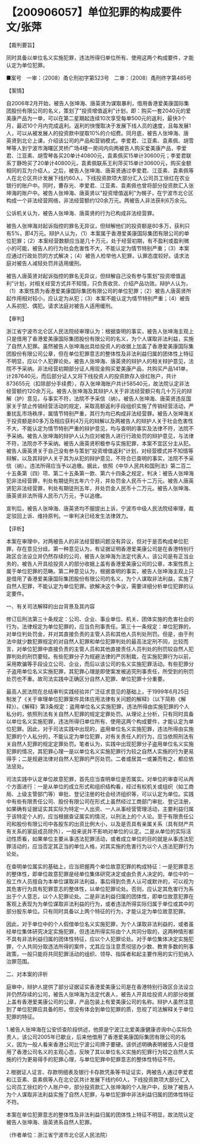 # 【200906057】单位犯罪的构成要件 文/张萍

【裁判要旨】

同时具备以单位名义实施犯罪，违法所得归单位所有、使用这两个构成要件，才能认定为单位犯罪。

■案号　一审：（2008）甬仑刑初字第523号　二审：（2008）甬刑终字第485号

【案情】

自2006年2月开始，被告人张坤海、唐英贤为谋取暴利，借用香港爱美康国际集团股份有限公司的名义，策划了"投资增值返利"计划，即：购买一套2040元的爱美康产品为一单，可以在第二星期起连续10次享受每单500元的返利，最快3个月，最迟10个月内完成返利。返利的快慢取决于发展下线人员的速度，且每发展1人，可以从被发展人的投资款中提取10%的介绍费。同月底，被告人张坤海、唐英贤到北仑上课，介绍该公司的产品和营销模式。李爱君、江亚素、袁素佩、胡雪琴等人到宁波市海曙区灵桥广场4楼一房间内向两被告人购买爱美康产品，李爱君、江亚素、胡雪琴各买20单计40800元，袁素佩买15单计30600元；李爱君联系丁静玲买了20单计40800元，袁素佩联系王利萍买15单计30600元，购买金额相同的互为介绍人。之后，被告人张坤海、唐英贤通过李爱君、江亚素、袁素佩等人在北仑区共计发展下线约60人，下线投资款项大部分汇入公司员工徐红在农业银行的账户中。同时，曹存光、李爱君、江亚素、袁素佩也曾将部分投资款汇入张坤海的账户中。被告人张坤海、唐英贤以"投资增值返利"为幌子，在宁波市北仑区构成一个非法经营网络，非法经营额约120余万元。两被告人非法获利6万余元。

公诉机关认为，被告人张坤海、唐英贤的行为已构成非法经营罪。

被告人张坤海对起诉指控的罪名无异议，但辩解他们的投资额是80多万，获利只有5%，即4万元。辩护人认为，（1）本案属于香港爱美康国际集团有限公司的单位犯罪；（2）本案经营数额应当是几十万元，处于经营初期，有不盈利或盈利微小的可能，被告人的行为社会危害性不大，不能认定为情节特别严重；（3）本案应通过行政处罚的方式解决；（4）被告人检举他人犯罪，认罪态度较好。请求法庭对被告人减轻处罚并适用缓刑。

被告人唐英贤对起诉指控的罪名无异议，但辩解自己没有参与策划"投资增值返利"计划，对相关经营方式并不知情，只负责收货、介绍产品功效。辩护人认为，（1）本案性质为香港爱美康国际集团有限公司的单位犯罪；（2）被告人唐英贤所起作用相对较小，应认定为从犯；（3）本案不能认定为情节特别严重；（4）被告人系初犯、偶犯。请求法庭对被告人适用缓刑。

【审判】

浙江省宁波市北仑区人民法院经审理认为：根据查明的事实，被告人张坤海主观上只是借用了香港爱美康国际集团股份有限公司的名义，为个人谋取非法利益，实施了自然人犯罪。虽然被告人张坤海出具给投资人的收据上加盖了香港爱美康国际集团股份有限公司公章，但在单位犯罪意志的整体性及非法利益归属的团体性上特征不明显，应以个人犯罪论处。被告人张坤海、唐英贤的辩护人的相关辩护意见，法院不予采纳。非法经营初期部分证人用现金购买爱美康产品，共购买产品141单，计287640元，而后部分证人又将下线投资人的投资款存入徐红账户，共计873655元（扣除部分手续费），存入张坤海账户共计58540元，故法院认定非法经营额约120余万元。被告人张坤海及其辩护人关于非法经营额只有几十万元的辩解（护）意见，与事实不符，法院不予采信（纳）。被告人张坤海、唐英贤违反国家关于禁止传销经营活动的规定，采取高额返利手段组织实施了传销经营活动，严重扰乱市场秩序，属情节特别严重，其行为均已构成非法经营罪。被告人张坤海关于投资额是80多万及相应获利4万元的辩解以及两被告人的辩护人关于社会危害性不大，不能认定为情节特别严重的辩护意见，均与查明的事实及法律不符，法院不予采纳。被告人张坤海的辩护人认为应对被告人进行行政处罚的辩护意见，与法律不符，法院亦不予采纳。被告人唐英贤积极参与实施犯罪，本案不宜区分主从犯。被告人唐英贤关于自己没有参与策划"投资增值返利"计划，对经营模式并不知情等辩解，以及其辩护人关于其为从犯的辩护意见，不符合已查明的事实，法院不予采信（纳）。违法所得应当予以追缴。据此，依照《中华人民共和国刑法》第二百二十五条第（四）项、第二十五条第一款、第六十四条之规定，判决：被告人张坤海犯非法经营罪，判处有期徒刑五年六个月，并处罚金人民币十二万元。被告人唐英贤犯非法经营罪，判处有期徒刑五年，并处罚金人民币十二万元。被告人张坤海、唐英贤非法所得人民币六万元，予以追缴。

宣判后，被告人张坤海、唐英贤均不服提出上诉，宁波市中级人民法院经审理，裁定驳回上诉、维持原判。一审判决已经发生法律效力。

【评析】

本案在审理中，对两被告人的非法经营额问题没有异议，但对于是否构成单位犯罪，存在意见分歧。第一种意见认为，有证据证明香港爱美康公司是在香港特别行政区合法设立并仍然存续的公司，被告人张坤海为法定代表人，该公司是有正当业务的，被告人开具给投资人的部分收据上盖有香港爱美康公司的公章，本案性质上属于单位犯罪的范畴。第二种意见认为，根据查明的事实，被告人张坤海主观上只是借用了香港爱美康国际集团股份有限公司的名义，为个人谋取非法利益，实施了自然人犯罪，不能认定为单位犯罪。欲解决这个争议，需要详细分析单位犯罪的认定要件。

一、有关司法解释的出台背景及其内容

修订后刑法第三十条规定：公司、企业、事业单位、机关、团体实施的危害社会的行为，法律规定为单位犯罪的，应当负刑事责任。第三十一条规定：单位犯罪的，对单位判处罚金，并对其直接负责的主管人员和其他人员判处刑罚。但是，由于刑法中就少数犯罪规定的对自然人犯罪和单位犯罪判处的最高法定刑不同，比较而言，对单位犯罪中直接负责的主管人员和其他直接责任人员判处的刑罚较自然人犯罪判处的刑罚要轻。有些犯罪分子为规避法律的严厉制裁，在实施犯罪行为以前，采用欺骗等手段设立公司、企业，而后以该公司的名义实施犯罪活动。有些犯罪分子盗用单位名义实施犯罪，其犯罪心理是即使案发被追究刑事责任，所受到的刑罚处罚也不重。故司法实践中正确区分自然人犯罪、单位犯罪十分重要。

最高人民法院在总结审判实践经验并广泛征求意见的基础上，于1999年6月25日制发了《关于审理单位犯罪案件具体应用法律有关问题的解释》（以下简称《解释》）。《解释》第3条规定：盗用单位名义实施犯罪，违法所得由实施犯罪的个人私分的，依照刑法有关自然人犯罪的规定定罪处罚。从理论上分析，只有同时具备以单位名义实施犯罪，违法所得归单位所有、使用这两个构成要件，才能认定为单位犯罪。因此，对于司法实践中出现的，盗用单位名义实施犯罪，违法所得由实施犯罪的个人私分的，不能认定为单位犯罪，对有关责任人的行为，应当依照刑法有关自然人犯罪的规定定罪处罚。笔者认为，实践中出现犯罪分子盗用单位名义实施犯罪的情况，其犯罪心理一是以单位名义实施犯罪行为较之自然人实施的行为更易得手；二是规避法律对自然人犯罪的严厉处罚。二者或居其一或兼而有之，都应依法惩处。

司法实践中认定单位故意犯罪，首先应当查明单位是否属实。对单位的审查可从两个方面进行：一是从单位的成立形式和组织结构看，经过有权机关或组织（如工商局、上级主管部门等）审批、登记注册的社会经济组织等，可以认定为单位。实践中有些有限责任公司、股份有限公司在形式上虽然经过工商部门审批、登记注册，如果确有证据证实其实际为特定一人出资、一人从事经营管理活动，主要利益归属于该特定个人的，应当根据查证属实的情况，以刑法上的个人论。至于有限责任公司和股份有限公司中各股东的出资比例大小，以及是否具有亲属关系（具有财产共有关系的家庭成员除外），一般来说并不影响对单位的认定。二是从单位的实际活动性质看，如果单位主要从事违法犯罪活动，或者成立单位的目的就是从事违法犯罪活动的，应当否定其正当的单位人格，对其实施的危害行为以个人违法犯罪行为论处。

在查明单位属实的基础上，应当把握两个单位故意犯罪的构成特征：一是犯罪意志的整体性，即单位故意犯罪是经单位集体研究决定或由负责人决定的。单位中的一般工作人员擅自为本单位谋取非法利益，事后得到负责人认可或默许的，可以视为其危害行为具有犯罪意志的整体性，以单位犯罪论处。否则，应认定其危害行为系出于个人意志，以个人犯罪论处。二是非法利益归属的团体性，即单位故意犯罪在客观上表现为为单位谋取非法利益的行为，或者违法所得实际归属于单位或其中的部分股东单位。只有同时具备以上两个特征的行为，才能认定为单位故意犯罪。

因此，对于单位中的个人假借单位名义实施犯罪，为个人谋取非法利益的，或者虽经单位集体研究决定实施犯罪，但违法所得实际由个人共同分取的，这两种情形都不具有非法利益归属的团体性特征，应以个人犯罪论处。对于单位集体决定实施犯罪，个人共同分取违法所得的案件，尤其应当注意贯彻惩办少数、教育多数的刑事政策，一般只能将共同犯罪活动的组织、领导、指挥者和起主要作用的实行犯纳入治罪范围。

二、对本案的评析

庭审中，辩护人提供了部分证据证实香港爱美康公司是在香港特别行政区合法设立并仍然存续的公司，被告人张坤海为法定代表人，被告人开具给投资人的部分收据上盖有香港爱美康公司的公章，产品包装上有爱美康公司的名称。辩护人虽然注意到了单位犯罪应具备的形，但没有体会到单位犯罪的质，忽视了司法解释关于单位犯罪的特征。

1.被告人张坤海在公安侦查阶段供述，他原是宁波江北爱美康健康咨询中心实际负责人，该公司2005年已歇业，后来他借用了香港爱美康国际集团有限公司的名义，因为一般人看来香港公司比宁波公司牌子要硬。该供述明确表明被告人只是借用了香港公司名义的主观心态，反映了其以单位名义实施的犯罪行为较之自然人实施的行为更易得手的犯罪心理，与单位犯罪中犯罪意志的整体性特征不符。

2.根据证人证言、存款明细表及银行卡存款凭条等书证证实，两被告人通过李爱君和江亚素、袁素佩等人在北仑区共计发展下线约60人，下线投资款项大部分汇入公司员工徐红的个人账户中，部分投资款汇入张坤海的个人账户中，反映了被告人为个人谋取非法利益实施了自然人犯罪，与单位犯罪中非法利益归属的团体性特征不符。

本案在单位犯罪意志的整体性及非法利益归属的团体性上特征不明显，故法院认定被告人张坤海、唐英贤系自然人犯罪。

（作者单位：浙江省宁波市北仑区人民法院）